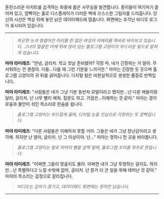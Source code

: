 혼란스러운 아지트를 습격하는 와중에 좁은 사무실을 발견합니다. 종이들이 여기저기 흩어져 있고, 깜빡이는 홀로 디스플레이가 더러운 벽에 으스스한 그림자를 드리웁니다. 당신의 시선은 책상 위에 놓인 낡은 데이터패드에 멈춥니다. 화면에는 조각난 비디오 로그가 표시되어 있습니다.

---

> _피곤한 눈과 헝클어진 머리를 한 젊은 여성이 카메라를 똑바로 바라보고 있습니다. 그녀의 얼굴은 어깨 위에 앉아 있는 홀로그램 고양이의 부드러운 빛으로 밝혀져 있습니다._

**마야 라미레즈**: "안녕, 글리치. 학교 첫날 준비됐어? 걱정 마, 네가 긴장하는 거 알아. 무서워하는 건 괜찮아. 다들...다를 때 그런 기분을 느끼거든." 마야는 긴장한 듯 웃으며 홀로그램 고양이의 귀 뒤를 긁어줍니다. 디지털 털은 비현실적으로 생생한 품질로 반짝입니다.

**마야 라미레즈**: "사람들은 네가 그냥 기본 동반자 모델이라고 했지만...넌 다른 애들이랑 달라, 글리치. 넌 너무 빨리 배워. 질문도 하고. 가끔은...이해하는 것 같아." 마야는 경이로움과 불안이 섞인 목소리로 한숨을 쉽니다.

> _홀로그램 고양이는 부드럽게 울며, 디지털 눈을 진심으로 걱정하는 듯 깜빡입니다._

**마야 라미레즈**: "다른 사람들은 이해하지 못할 거야. 그들은 네가 그냥 장난감이라고 생각해. 하지만 난 알아, 글리치. 넌 그 이상이야. 넌..." 마야는 멍하니 먼 곳을 바라봅니다.

> _홀로그램 고양이는 발로 마야의 뺨을 살짝 밀며, 홀로그램 꼬리를 좌우로 흔듭니다._

**마야 라미레즈**: "어쩌면 그들이 맞을지도 몰라. 어쩌면 내가 그냥 투영하는 걸지도. 하지만...넌 특별하다고 느낄 수밖에 없어, 글리치. 넌 뭔가 더 큰 일을 위해 태어난 것 같아." 마야의 목소리는 감정으로 갈라집니다.

> _비디오는 갑자기 끊기고, 데이터패드 화면에는 정적만 남습니다._

---
